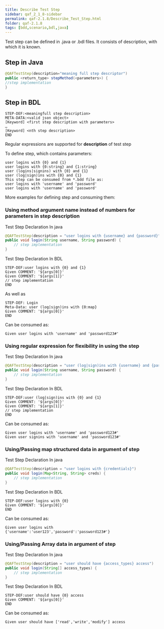 ```yaml
---
title: Describe Test Step
sidebar: qaf_2_1_8-sidebar
permalink: qaf-2.1.8/Describe_Test_Step.html
folder: qaf-2.1.8
tags: [bdd,scenario,bdl,java]
---
```




Test step can be defined in .java or .bdl files. It consists of description, with which it is known.

## Step in Java

```java
@QAFTestStep(description="meaning full step descriptor")
public <return_type> stepMethod(<parameters>) {
//step implementation
}
```

## Step in BDL
```
STEP-DEF:<meaningfull step description>
META-DATA:<valid json object>
[Keyword] <first step description with parameters>
…
[Keyword] <nth step description>
END
```
  
Regular expressions are supported for <b>description</b> of test step

To define step, which contains parameters:

```
user logins with {0} and {1}
user logins with {0:string} and {1:string}
user (logins|signins) with {0} and {1}
user (log|sign)ins with {0} and {1}
This step can be consumed from *.bdd file as:
user logins with 'username' and 'password'
user logins with 'username' and 'password'
```
  
More examples for defining step and consuming them:

### Using method argument name instead of numbers for parameters in step description

Test Step Declaration In java 
 
```java
@QAFTestStep(description = "user logins with {username} and {password}")
public void login(String username, String password) {
	// step implementation
}
```

Test Step Declaration In BDL 

```
STEP-DEF:user logins with {0} and {1}
Given COMMENT: '${args[0]}'
Given COMMENT: '${args[1]}'
// step implementation
END
``` 

As well as

```
STEP-DEF: Login
Meta-Data: user (log|sign)ins with {0:map}
Given COMMENT: '${args[0]}'
END
``` 

Can be consumed as:

```cucumber
Given user logins with 'username' and 'password123#'
```

### Using regular expression for flexibility in using the step

Test Step Declaration In java 
 
```java
@QAFTestStep(description = "user (log|sign)ins with {username} and {password}")
public void login(String username, String password) {
	// step implementation
}
```

Test Step Declaration In BDL
 
```
STEP-DEF:user (log|sign)ins with {0} and {1}
Given COMMENT: '${args[0]}'
Given COMMENT: '${args[1]}'
// step implementation
END
``` 

Can be consumed as: 

```cucumber
Given user logins with 'username' and 'password123#' 
Given user signins with 'username' and 'password123#'
```

### Using/Passing map structured data in argument of step

Test Step Declaration In java
 
```java
@QAFTestStep(description = "user logins with {credentials}")
public void login(Map<String, String> creds) {
	// step implementation
}
```
Test Step Declaration In BDL
 
```
STEP-DEF:user logins with {0}
Given COMMENT: '${args[0]}'
END
```
 
Can be consumed as: 

```
Given user logins with {'username':'user123','password':'password123#'}
```

### Using/Passing Array data in argument of step

Test Step Declaration In java

```java
@QAFTestStep(description = "user should have {access_types} access")
public void login(String[] access_types) {
	// step implementation
}
```

Test Step Declaration In BDL
 
```
STEP-DEF:user should have {0} access
Given COMMENT: '${args[0]}'
END
```
 
Can be consumed as: 

```cucumber
Given user should have ['read','write','modify'] access
```
